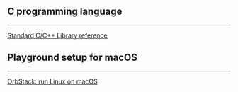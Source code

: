 ## C programming language 
---
[Standard C/C++ Library reference](https://cplusplus.com/reference/)




##  Playground setup for macOS
---
[OrbStack: run Linux on macOS](https://orbstack.dev)

